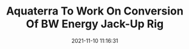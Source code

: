 ---
"title": "Aquaterra To Work On Conversion Of BW Energy Jack-Up Rig"
"date": "2021-11-10 11:16:31"
"feed_name": "RIGZONE"
"feed_website": "http://www.rigzone.com/"
"feed_rss": "http://www.rigzone.com/news/rss/rigzone_latest.aspx"
"link": "https://www.rigzone.com/news/aquaterra_to_work_on_conversion_of_bw_energy_jackup_rig-10-nov-2021-166969-article/?rss=true"
"source": "None"
"file": "_posts/2021-1-1-e901a0bcb47f58716725ca8d7ab2095194a484a0.md"
"accident": "0"
"drilling": "0"
"dead": "0"
"injured": "0"
"arrested": "0"
"place": "unknown place"
"where": "unknown site"
"causes": "unknown"
"place_uri": "unknown place"
---